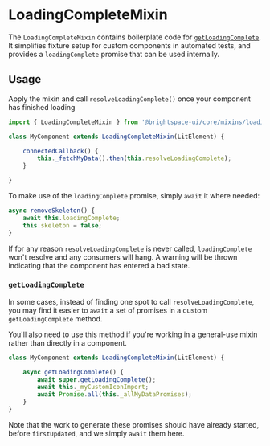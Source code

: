 # LoadingCompleteMixin

The `LoadingCompleteMixin` contains boilerplate code for [`getLoadingComplete`](https://github.com/BrightspaceUI/testing#waiting-for-asynchronous-components). It simplifies fixture setup for custom components in automated tests, and provides a `loadingComplete` promise that can be used internally.

## Usage
Apply the mixin and call `resolveLoadingComplete()` once your component has finished loading

```js
import { LoadingCompleteMixin } from '@brightspace-ui/core/mixins/loading-complete/loading-complete-mixin.js';

class MyComponent extends LoadingCompleteMixin(LitElement) {

	connectedCallback() {
		this._fetchMyData().then(this.resolveLoadingComplete);
	}

}
```

To make use of the `loadingComplete` promise, simply `await` it where needed:

```js
async removeSkeleton() {
	await this.loadingComplete;
	this.skeleton = false;
}
```

If for any reason `resolveLoadingComplete` is never called, `loadingComplete` won't resolve and any consumers will hang. A warning will be thrown indicating that the component has entered a bad state.

### `getLoadingComplete`

In some cases, instead of finding one spot to call `resolveLoadingComplete`, you may find it easier to `await` a set of promises in a custom `getLoadingComplete` method.

You'll also need to use this method if you're working in a general-use mixin rather than directly in a component.

```js
class MyComponent extends LoadingCompleteMixin(LitElement) {

	async getLoadingComplete() {
		await super.getLoadingComplete();
		await this._myCustomIconImport;
		await Promise.all(this._allMyDataPromises);
	}
}
```
Note that the work to generate these promises should have already started, before `firstUpdated`, and we simply `await` them here.
